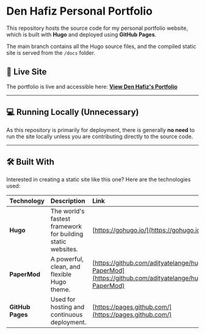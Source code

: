 # Den Hafiz Personal Portfolio

This repository hosts the source code for my personal portfolio website, which is built with **Hugo** and deployed using **GitHub Pages**.

The main branch contains all the Hugo source files, and the compiled static site is served from the `/docs` folder.

## 🚀 Live Site

The portfolio is live and accessible here:
**[View Den Hafiz's Portfolio](https:denhafiz.my)**

---

## 💻 Running Locally (Unnecessary)

As this repository is primarily for deployment, there is generally **no need** to run the site locally unless you are contributing directly to the source code.

---

## 🛠️ Built With

Interested in creating a static site like this one? Here are the technologies used:

| Technology | Description | Link |
| :--- | :--- | :--- |
| **Hugo** | The world's fastest framework for building static websites. | [https://gohugo.io/](https://gohugo.io/) |
| **PaperMod** | A powerful, clean, and flexible Hugo theme. | [https://github.com/adityatelange/hugo-PaperMod](https://github.com/adityatelange/hugo-PaperMod) |
| **GitHub Pages** | Used for hosting and continuous deployment. | [https://pages.github.com/](https://pages.github.com/) |
